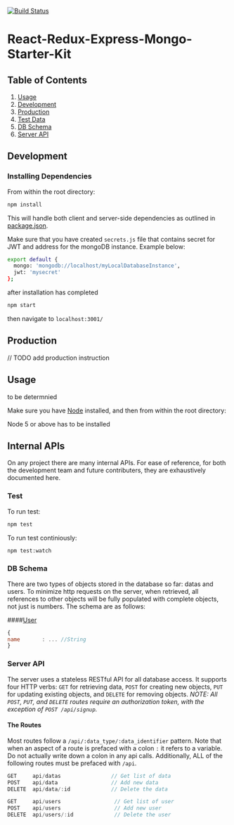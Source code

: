 [![Build Status](https://travis-ci.org/wunderg/ptcportal-demo.svg?branch=master)](https://travis-ci.org/wunderg/ptcportal-demo.svg)

# React-Redux-Express-Mongo-Starter-Kit

## Table of Contents

1. [Usage](#Usage)
2. [Development](#development)
3. [Production](#production)
4. [Test Data](#test-data)
5. [DB Schema](#db-schema)
6. [Server API](#server-api)


## Development

### Installing Dependencies

From within the root directory:

```sh
npm install
```

This will handle both client and server-side dependencies as outlined in [package.json](package.json).


Make sure that you have created `secrets.js` file that contains secret for JWT
and address for the mongoDB instance. Example below:

```sh
export default {
  mongo: 'mongodb://localhost/myLocalDatabaseInstance',
  jwt: 'mysecret'
};
```

after installation has completed
```sh
npm start
```

then navigate to `localhost:3001/`

## Production

// TODO add production instruction

## Usage

to be determnied

Make sure you have [Node](https://nodejs.org/en/) installed, and then from within the root directory:

Node 5 or above has to be installed

## Internal APIs
On any project there are many internal APIs. For ease of reference, for both the development team and future contributers, they are exhaustively documented here.

### Test

To run test:
```sh
npm test
```

To run test continiously:

```sh
npm test:watch
```


### DB Schema
There are two  types of objects stored in the database so far: datas and users. To minimize http requests on the server, when retrieved, all references to other objects will be fully populated with complete objects, not just is numbers. The schema are as follows:

####[User](server/controllers/datas/datasController.js)
```javascript
{
name       : ... //String
}
```

### Server API
The server uses a stateless RESTful API for all database access. It supports four HTTP verbs: `GET` for retrieving data, `POST` for creating new objects, `PUT` for updating existing objects, and `DELETE` for removing objects. *NOTE: All `POST`, `PUT`, and `DELETE` routes require an authorization token, with the exception of `POST /api/signup`.*

#### The Routes
Most routes follow a `/api/:data_type/:data_identifier` pattern. Note that when an aspect of a route is prefaced with a colon `:` it refers to a variable. Do not actually write down a colon in any api calls. Additionally, ALL of the following routes must be prefaced with `/api`.

```javascript
GET     api/datas                // Get list of data
POST    api/data                 // Add new data
DELETE  api/data/:id             // Delete the data

GET     api/users                 // Get list of user
POST    api/users                 // Add new user
DELETE  api/users/:id             // Delete the user
```

